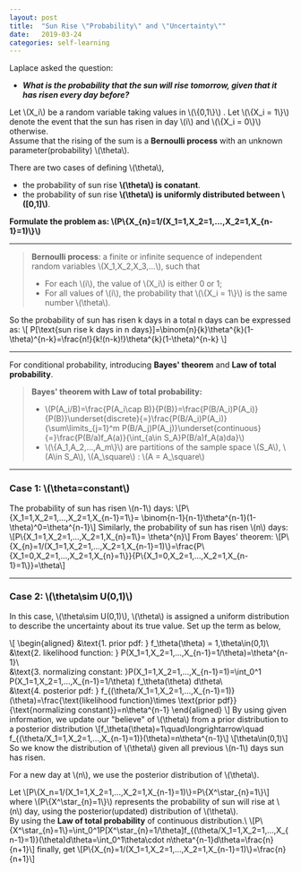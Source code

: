 ```yaml
---
layout: post
title:  "Sun Rise \"Probability\" and \"Uncertainty\""
date:   2019-03-24
categories: self-learning
---
```


Laplace asked the question: <br />
 - **_What is the probability that the sun will rise tomorrow, given that it has risen
every day before?_**

Let \\(X_i\\) be a random variable taking values in \\(\\{0,1\\}\\) . Let \\(\\{X_i = 1\\}\\) denote the
event that the sun has risen in day \\(i\\) and \\(\\{X_i = 0\\}\\) otherwise.<br />
Assume that the rising of the sum is a **Bernoulli process** with an unknown parameter(probability) \\(\theta\\).

There are two cases of defining \\(\theta\\),
 - the probability of sun rise **\\(\theta\\) is conatant**.
 - the probability of sun rise **\\(\theta\\) is uniformly distributed between \\([0,1]\\)**.
 
**Formulate the problem as: \\(P\\{X_{n}=1/(X_1=1,X_2=1,...,X_2=1,X_{n-1}=1)\\}\\)**

---
 
>**Bernoulli process**: a finite or infinite sequence of independent random variables \\(X_1,X_2,X_3,...\\), such that
> * For each \\(i\\), the value of \\(X_i\\) is either 0 or 1;
> * For all values of \\(i\\), the probability that \\(\\{X_i = 1\\}\\) is the same number \\(\theta\\). 

So the probability of sun has risen k days in a total n days can be expressed as:
\\[
P[\\text{sun rise k days in n days}]=\\binom{n}{k}\\theta^{k}(1-\theta)^{n-k}=\\frac{n!}{k!(n-k)!}\\theta^{k}(1-\theta)^{n-k}
\\]

---
 
For conditional probability, introducing **Bayes' theorem** and **Law of total probability**.
>**Bayes' theorem with Law of total probability:** 
> * \\(P(A_i/B)=\frac{P(A_i\cap B)}{P(B)}=\frac{P(B/A_i)P(A_i)}{P(B)}\underset{discrete}{=}\frac{P(B/A_i)P(A_i)}{\sum\limits_{j=1}^m P(B/A_j)P(A_j)}\underset{continuous}{=}\frac{P(B/a)f_A(a)}{\int_{a\in S_A}P(B/a)f_A(a)da}\\)
> * \\(\\{A_1,A_2,...,A_m\\}\\) are partitions of the sample space \\(S_A\\), \\(A\in S_A\\), \\(A_\square\\) : \\(A = A_\square\\)

---

### Case 1: \\(\theta=constant\\)
The probability of sun has risen \\(n-1\\) days:
\\[P\\{X_1=1,X_2=1,...,X_2=1,X_{n-1}=1\\}= \binom{n-1}{n-1}\theta^{n-1}(1-\theta)^0=\theta^{n-1}\\]
Similarly, the probability of sun has risen \\(n\\) days:
\\[P\\{X_1=1,X_2=1,...,X_2=1,X_{n}=1\\}= \theta^{n}\\]
From Bayes' theorem:
\\[P\\{X_{n}=1/(X_1=1,X_2=1,...,X_2=1,X_{n-1}=1)\\}=\frac{P\\{X_1=0,X_2=1,...,X_2=1,X_{n}=1\\}}{P\\{X_1=0,X_2=1,...,X_2=1,X_{n-1}=1\\}}=\theta\\]

---
 
### Case 2: \\(\theta\sim U(0,1)\\)
In this case, \\(\theta\sim U(0,1)\\), \\(\theta\\) is assigned a uniform distribution to describe the uncertainty about its true value. Set up the term as below,

\\[
 \begin{aligned}
	&\text{1. prior pdf: } f_\theta(\theta) = 1,\theta\in(0,1)\\\
	&\text{2. likelihood function: } P(X_1=1,X_2=1,...,X_{n-1}=1/\theta)=\theta^{n-1}\\\
	&\text{3. normalizing constant: }P(X_1=1,X_2=1,...,X_{n-1}=1)=\int_0^1 P(X_1=1,X_2=1,...,X_{n-1}=1/\theta) f_\theta(\theta) d\theta\\\
	&\text{4. posterior pdf: } f_{(\theta/X_1=1,X_2=1,...,X_{n-1}=1)}(\theta)=\frac{\text{likelihood function}\times \text{prior pdf}}{\text{normalizing constant}}=n\theta^{n-1}
 \end{aligned}
\\]
By using given information, we update our "believe" of \\(\theta\\) from a prior distribution to a posterior distribution
\\[f_\theta(\theta)=1\quad\longrightarrow\quad f_{(\theta/X_1=1,X_2=1,...,X_{n-1}=1)}(\theta)=n\theta^{n-1}\\]
\\[\theta\in(0,1)\\]
So we know the distribution of \\(\theta\\) given all previous \\(n-1\\) days sun has risen.

For a new day at \\(n\\), we use the posterior distribution of \\(\theta\\).

Let
\\[P\\{X_n=1/(X_1=1,X_2=1,...,X_2=1,X_{n-1}=1)\\}=P\\{X^\star_{n}=1\\}\\]
where \\(P\\{X^\star_{n}=1\\}\\) represents the probability of sun will rise at \\(n\\) day, using the posterior(updated) distribution of \\(\theta\\).<br />
By using the **Law of total probability** of continuous distribution.\\
\\[P\\{X^\star_{n}=1\\}=\int_0^1P[X^\star_{n}=1/\theta]f_{(\theta/X_1=1,X_2=1,...,X_{n-1}=1)}(\theta)d\theta=\int_0^1\theta\cdot n\theta^{n-1}d\theta=\frac{n}{n+1}\\]
finally, get
\\[P\\{X_{n}=1/(X_1=1,X_2=1,...,X_2=1,X_{n-1}=1)\\}=\frac{n}{n+1}\\]
